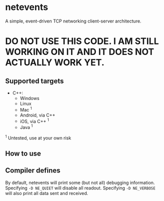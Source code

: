 # netevents

A simple, event-driven TCP networking client-server architecture.

# DO NOT USE THIS CODE. I AM STILL WORKING ON IT AND IT DOES NOT ACTUALLY WORK YET.

## Supported targets

* C++:
    * Windows
    * Linux
    * Mac <sup>1</sup>
    * Android, via C++
    * iOS, via C++ <sup>1</sup>
    * Java <sup>1</sup>

<sup>1</sup> Untested, use at your own risk

## How to use

## Compiler defines
By default, netevents will print some (but not all) debugging information.
Specifying `-D NE_QUIET` will disable all readout.
Specifying `-D NE_VERBOSE` will also print all data sent and received.
